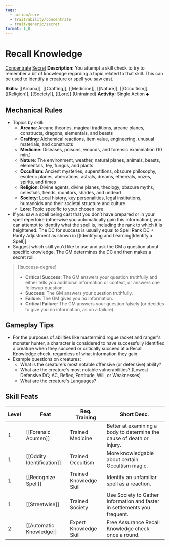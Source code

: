 ```yaml
---
tags:
  - action/core
  - trait/ability/concentrate
  - trait/generic/secret
format: 1_0
---
```

# Recall Knowledge [](#Actions "Single Action")

[Concentrate](Concentrate.md "General Trait") [Secret](Secret.md "General Trait")
**Description:** You attempt a skill check to try to remember a bit of knowledge regarding a topic related to that skill. This can be used to Identify a creature or spell you saw cast.

**Skills**: [[Arcana]], [[Crafting]], [[Medicine]], [[Nature]],  [[Occultism]],  [[Religion]],  [[Society]], [[Lore]] (Untrained)
**Activity:** Single Action ⬥

## Mechanical Rules

- Topics by skill:
	- **Arcana**: Arcane theories, magical traditions, arcane planes, constructs, dragons, elementals, and beasts
	- **Crafting**: Alchemical reactions, item value, engineering, unusual materials, and constructs
	- **Medicine**: Diseases, poisons, wounds, and forensic examination (10 min.)
	- **Nature**: The environment, weather, natural planes, animals, beasts, elementals, fey, fungus, and plants
	- **Occultism**: Ancient mysteries, superstitions, obscure philosophy, esoteric planes, aberrations, astrals, dreams, ethereals, oozes, spirits, and times
	- **Religion**: Divine agents, divine planes, theology, obscure myths, celestials, fiends, monitors, shades, and undead
	- **Society**: Local history, key personalities, legal institutions, humanoids and their societal structure and culture
	- **Lore**: Topic specific to your chosen lore
- If you saw a spell being cast that you don’t have prepared or in your spell repertoire (otherwise you automatically gain this information), you can attempt to identify what the spell is, including the rank to which it is heightened. The DC for success is usually equal to Spell Rank DC + Rarity Adjustment as shown in [[Identifying and Learning|Identify a Spell]].
- Suggest which skill you'd like to use and ask the GM a question about specific knowledge. The GM determines the DC and then makes a secret roll.

> [!success-degree]
>- **Critical Success**: The GM answers your question truthfully and either tells you additional information or context, or answers one followup question.
>- **Success**: The GM answers your question truthfully.
>- **Failure**: The GM gives you no information.
>- **Critical Failure**: The GM answers your question falsely (or decides to give you no information, as on a failure).

## Gameplay Tips

- For the purposes of abilities like mastermind rogue racket and ranger's monster hunter, a character is considered to have successfully identified a creature when they succeed or critically succeed at a Recall Knowledge check, regardless of what information they gain.
- Example questions on creatures:  
	- What is the creature's most notable offensive (or defensive) ability?
	- What are the creature's most notable vulnerabilities?   (Lowest Defensive DC; AC, Reflex, Fortitude, Will, or Weaknesses)
	- What are the creature's Languages?

## Skill Feats

| Level | Feat                      | Req. Training           | Short Desc.                                                               |
| ----- | ------------------------- | ----------------------- | ------------------------------------------------------------------------- |
| 1     | [[Forensic Acumen]]       | Trained Medicine        | Better at examining a body to determine the cause of death or injury.     |
| 1     | [[Oddity Identification]] | Trained Occultism       | More knowledgable about certain Occultism magic.                          |
| 1     | [[Recognize Spell]]       | Trained Knowledge Skill | Identify an unfamiliar spell as a reaction.                               |
| 1     | [[Streetwise]]            | Trained Society         | Use Society to Gather Information and faster in settlements you frequent. |
| 2     | [[Automatic Knowledge]]   | Expert Knowledge Skill  | Free Assurance Recall Knowledge check once a round.                       |

